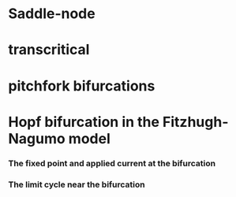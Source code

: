 # Saddle-node
# transcritical 
# pitchfork bifurcations

#  Hopf bifurcation in the Fitzhugh-Nagumo model

### The fixed point and applied current at the bifurcation

### The limit cycle near the bifurcation
